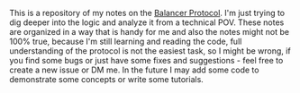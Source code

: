 This is a repository of my notes on the [Balancer Protocol](https://docs.balancer.fi/). I'm just trying to dig deeper into the logic and analyze it from a technical POV. These notes are organized in a way that is handy for me and also the notes might not be 100% true, because I'm still learning and reading the code, full understanding of the protocol is not the easiest task, so I might be wrong, if you find some bugs or just have some fixes and suggestions - feel free to create a new issue or DM me.
In the future I may add some code to demonstrate some concepts or write some tutorials.
